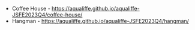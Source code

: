 * Coffee House - https://aqualiffe.github.io/aqualiffe-JSFE2023Q4/coffee-house/
* Hangman - https://aqualiffe.github.io/aqualiffe-JSFE2023Q4/hangman/
